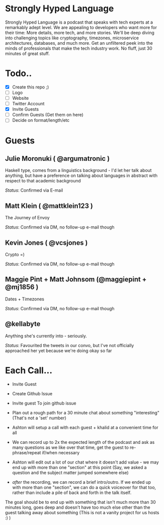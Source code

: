 # Strongly Hyped Language

Strongly Hyped Language is a podcast that speaks with tech experts at a remarkably adept level. We are appealing to developers who want more for their time: More details, more tech, and more stories. We'll be deep diving into challenging topics like cryptography, timezones, microservice architectures, databases, and much more. Get an unfiltered peek into the minds of professionals that make the tech industry work. No fluff, just 30 minutes of great stuff.

Todo..
==

- [x] Create this repo ;)
- [ ] Logo
- [ ] Website
- [ ] Twitter Account
- [x] Invite Guests
- [ ] Confirm Guests (Get them on here)
- [ ] Decide on format/length/etc

Guests
==

Julie Moronuki ( @argumatronic )
-
Haskell type, comes from a linguistics background - I'd let her talk about anything, but have a preference on talking about languages in abstract with respect to that academic background

*Status*: Confirmed via E-mail

Matt Klein ( @mattklein123 )  
-
The Journey of Envoy

*Status*: Confirmed via DM, no follow-up e-mail though

Kevin Jones ( @vcsjones )
-
Crypto =)

*Status*: Confirmed via DM, no follow-up e-mail though

Maggie Pint + Matt Johnsom (@maggiepint + @mj1856 )
-
Dates + Timezones

*Status*: Confirmed via DM, no follow-up e-mail though

@kellabyte
-
Anything she's currently into - seriously. 

*Status*: Favourited the tweets in our convo, but I've not officially approached her yet because we're doing okay so far


Each Call...
==

- Invite Guest
- Create Github Issue
- Invite guest To join github issue
- Plan out a rough path for a 30 minute chat about something "interesting" (That's not a 'set' number)
- Ashton will setup a call with each guest + khalid at a convenient time for all
- We can record up to 2x the expected length of the podcast and ask as many questions as we like over that time, get the guest to re-phrase/repeat if/when necessary
- Ashton will edit out a lot of our chat where it doesn't add value - we may end up with more than one "section" at this point (Say, we asked a question and the subject matter jumped somewhere else)

- *after* the recording, we can record a brief intro/outro. If we ended up with more than one "section", we can do a quick voiceover for that too, rather than include a pile of back and forth in the talk itself. 

The goal should be to end up with something that isn't much more than 30 minutes long, goes deep and doesn't have too much else other than the guest talking away about something (This is not a vanity project for us hosts :) )



